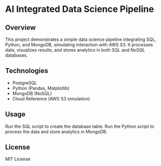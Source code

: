 # AI Integrated Data Science Pipeline

## Overview
This project demonstrates a simple data science pipeline integrating SQL, Python, and MongoDB, simulating interaction with AWS S3. It processes data, visualizes results, and stores analytics in both SQL and NoSQL databases.

## Technologies
- PostgreSQL
- Python (Pandas, Matplotlib)
- MongoDB (NoSQL)
- Cloud Reference (AWS S3 simulation)

## Usage
Run the SQL script to create the database table.
Run the Python script to process the data and store analytics in MongoDB.

## License
MIT License

